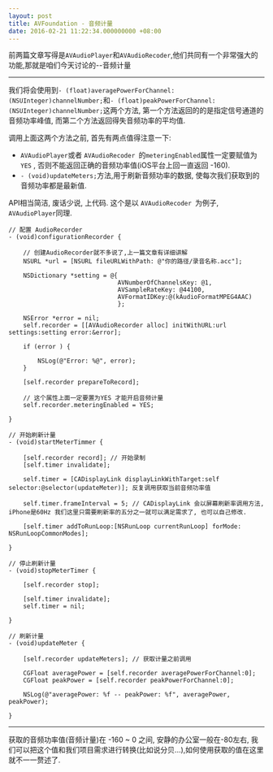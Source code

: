 ```yaml
---
layout: post
title: AVFoundation - 音频计量
date: 2016-02-21 11:22:34.000000000 +08:00
---
```


前两篇文章写得是`AVAudioPlayer`和`AVAudioRecoder`,他们共同有一个非常强大的功能,那就是咱们今天讨论的--音频计量

---
我们将会使用到`- (float)averagePowerForChannel:(NSUInteger)channelNumber;`和`- (float)peakPowerForChannel:(NSUInteger)channelNumber;`这两个方法, 第一个方法返回的的是指定信号通道的音频功率峰值, 而第二个方法返回得失音频功率的平均值.

调用上面这两个方法之前, 首先有两点值得注意一下:

 - `AVAudioPlayer`或者 `AVAudioRecoder `的`meteringEnabled`属性一定要赋值为`YES` , 否则不能返回正确的音频功率值(iOS平台上回一直返回 -160).
- `- (void)updateMeters;`方法,用于刷新音频功率的数据, 使每次我们获取到的音频功率都是最新值.

API相当简洁, 废话少说, 上代码.
这个是以  `AVAudioRecoder `为例子, `AVAudioPlayer`同理.

```
// 配置 AudioRecorder
- (void)configurationRecorder {
    
    // 创建AudioRecorder就不多说了,上一篇文章有详细讲解
    NSURL *url = [NSURL fileURLWithPath: @"你的路径/录音名称.acc"];
    
    NSDictionary *setting = @{
                              AVNumberOfChannelsKey: @1,
                              AVSampleRateKey: @44100,
                              AVFormatIDKey:@(kAudioFormatMPEG4AAC)
                              };
    
    NSError *error = nil;
    self.recorder = [[AVAudioRecorder alloc] initWithURL:url settings:setting error:&error];

    if (error ) {
        
        NSLog(@"Error: %@", error);
    }
    
    [self.recorder prepareToRecord];
    
    // 这个属性上面一定要置为YES 才能开启音频计量
    self.recorder.meteringEnabled = YES;
    
}

// 开始刷新计量
- (void)startMeterTimmer {
    
    [self.recorder record]; // 开始录制
    [self.timer invalidate];
    
    self.timer = [CADisplayLink displayLinkWithTarget:self selector:@selector(updateMeter)]; 反复调用获取当前音频功率值
    
    self.timer.frameInterval = 5; // CADisplayLink 会以屏幕刷新率调用方法, iPhone是60Hz 我们这里只需要刷新率的五分之一就可以满足需求了, 也可以自己修改.
    
    [self.timer addToRunLoop:[NSRunLoop currentRunLoop] forMode: NSRunLoopCommonModes];
    
}

// 停止刷新计量
- (void)stopMeterTimer {
    
    [self.recorder stop];

    [self.timer invalidate];
    self.timer = nil;

}

// 刷新计量
- (void)updateMeter {
    
    [self.recorder updateMeters]; // 获取计量之前调用
    
    CGFloat averagePower = [self.recorder averagePowerForChannel:0];
    CGFloat peakPower = [self.recorder peakPowerForChannel:0];
    
    NSLog(@"averagePower: %f -- peakPower: %f", averagePower, peakPower);

}
```

---

获取的音频功率值(音频计量)在 -160 ~ 0 之间, 安静的办公室一般在-80左右, 我们可以把这个值和我们项目需求进行转换(比如说分贝...),如何使用获取的值在这里就不一一赘述了.

